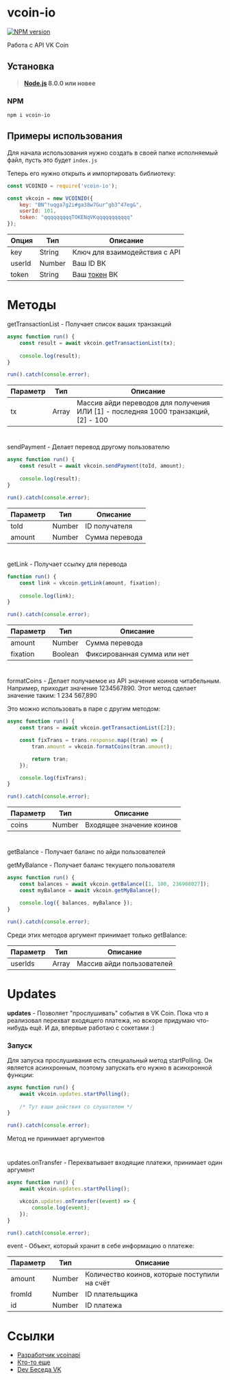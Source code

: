 # vcoin-io

<p>
    <a href="https://www.npmjs.com/package/vcoin-io"><img src="https://img.shields.io/npm/v/vcoin-io.svg?style=flat-square" alt="NPM version"></a>
    <!--<a href="https://www.npmjs.com/package/vcoin-io"><img src="https://img.shields.io/npm/dt/vcoin-io.svg?style=flat-square" alt="NPM downloads"></a>-->
</p>

Работа с API VK Coin

## Установка
> **[Node.js](https://nodejs.org/) 8.0.0 или новее**

### NPM
```shell
npm i vcoin-io
```

## Примеры использования
Для начала использования нужно создать в своей папке исполняемый файл, пусть это будет `index.js`

Теперь его нужно открыть и импортировать библиотеку:
```js
const VCOINIO = require('vcoin-io');

const vkcoin = new VCOINIO({
    key: "BN^!uqga7g2i#ga38w7Gur^gb3^47eg&",
    userId: 101,
    token: "qqqqqqqqqTOKENqVKqqqqqqqqqqq"
});
```

|Опция|Тип|Описание|
|-|-|-|
|key|String|Ключ для взаимодействия с API|
|userId|Number|Ваш ID ВК|
|token|String|Ваш [токен](https://vkhost.github.io) ВК|

# Методы
getTransactionList - Получает список ваших транзакций

```js
async function run() {
    const result = await vkcoin.getTransactionList(tx);
    
    console.log(result);
}

run().catch(console.error);
```

|Параметр|Тип|Описание|
|-|-|-|
|tx|Array<Number>|Массив айди переводов для получения ИЛИ [1] - последняя 1000 транзакций, [2] - 100|
#
sendPayment - Делает перевод другому пользователю

```js
async function run() {
    const result = await vkcoin.sendPayment(toId, amount);
    
    console.log(result);
}

run().catch(console.error);
```

|Параметр|Тип|Описание|
|-|-|-|
|toId|Number|ID получателя|
|amount|Number|Сумма перевода|
#
getLink - Получает ссылку для перевода

```js
function run() {
    const link = vkcoin.getLink(amount, fixation);
    
    console.log(link);
}

run().catch(console.error);
```

|Параметр|Тип|Описание|
|-|-|-|
|amount|Number|Сумма перевода|
|fixation|Boolean|Фиксированная сумма или нет|
#
formatCoins - Делает получаемое из API значение коинов читабельным. Например, приходит значение 1234567890. Этот метод сделает значение таким: 1 234 567,890

Это можно использовать в паре с другим методом:
```js
async function run() {
    const trans = await vkcoin.getTransactionList([2]);

    const fixTrans = trans.response.map((tran) => {
        tran.amount = vkcoin.formatCoins(tran.amount);

        return tran;
    });

    console.log(fixTrans);
}

run().catch(console.error);
```
|Параметр|Тип|Описание|
|-|-|-|
|coins|Number|Входящее значение коинов|
#
getBalance - Получает баланс по айди пользователей

getMyBalance - Получает баланс текущего пользователя

```js
async function run() {
    const balances = await vkcoin.getBalance([1, 100, 236908027]);
    const myBalance = await vkcoin.getMyBalance();

    console.log({ balances, myBalance });
}

run().catch(console.error);
```

Среди этих методов аргумент принимает только getBalance:


|Параметр|Тип|Описание|
|-|-|-|
|userIds|Array<Number>|Массив айди пользователей|

# Updates
**updates** - Позволяет "прослушивать" события в VK Coin. Пока что я реализовал перехват входящего платежа, но вскоре придумаю что-нибудь ещё. И да, впервые работаю с сокетами :)

### Запуск
Для запуска прослушивания есть специальный метод startPolling. Он является асинхронным, поэтому запускать его нужно в асинхронной функции:

```js
async function run() {
    await vkcoin.updates.startPolling();
    
    /* Тут ваши действия со слушателем */
}

run().catch(console.error);
```

Метод не принимает аргументов
#
updates.onTransfer - Перехватывает входящие платежи, принимает один аргумент

```js
async function run() {
    await vkcoin.updates.startPolling();

    vkcoin.updates.onTransfer((event) => {
        console.log(event);
    });
}

run().catch(console.error);
```

event - Объект, который хранит в себе информацию о платеже:

|Параметр|Тип|Описание|
|-|-|-|
|amount|Number|Количество коинов, которые поступили на счёт|
|fromId|Number|ID плательщика|
|id|Number|ID платежа|

# Ссылки
* [Разработчик vcoinapi](https://github.com/fakemancat)
* [Кто-то еще](https://github.com/xtcry)
* [Dev Беседа VK](https://vk.me/join/AJQ1d_JeTA/o0GfCxwihS_6E)

